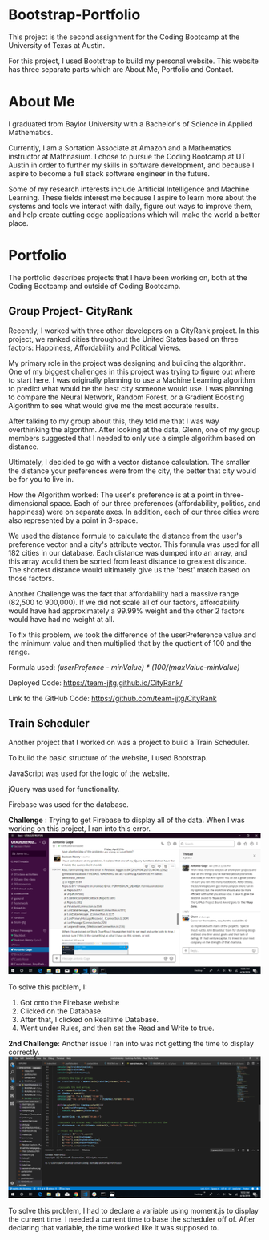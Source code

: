 # Bootstrap-Portfolio

This project is the second assignment for the Coding Bootcamp at the University of Texas at Austin.

For this project, I used Bootstrap to build my personal website. This website has three separate parts which are About Me, Portfolio and Contact.

# About Me
I graduated from Baylor University with a Bachelor's of Science in Applied Mathematics. 

Currently, I am a Sortation Associate at Amazon and a Mathematics instructor at Mathnasium. 
I chose to pursue the Coding Bootcamp at UT Austin in order to further my skills in software development, and because I aspire 
to become a full stack software engineer in the future. 

Some of my research interests include Artificial Intelligence and Machine Learning. These fields interest me because I aspire to learn more about the systems and tools we interact with daily, figure out ways to improve them, and help create cutting edge applications which will make the world a better place. 

# Portfolio
The portfolio describes projects that I have been working on, both at the Coding Bootcamp and outside of Coding Bootcamp. 

## Group Project- CityRank
Recently, I worked with three other developers on a CityRank project. 
In this project, we ranked cities throughout the United States based on three factors: Happiness, Affordability and Political Views. 

My primary role in the project was designing and building the algorithm. 
One of my biggest challenges in this project was trying to figure out where to start here. I was originally planning to use a Machine Learning algorithm to predict what would be the best city someone would use. I was planning to compare the Neural Network, Random Forest, or a Gradient Boosting Algorithm to see what would give me the most accurate results. 

After talking to my group about this, they told me that I was way overthinking the algorithm. After looking at the data, Glenn, one of my group members suggested that I needed to only use a simple algorithm based on distance. 

Ultimately, I decided to go with a vector distance calculation. The smaller the distance your preferences were from the city, the better that city would be for you to live in. 

How the Algorithm worked: The user's preference is at a point in three-dimensional space. Each of our three preferences (affordability, politics, and happiness) were on separate axes. In addition, each of our three cities were also represented by a point in 3-space. 

We used the distance formula to calculate the distance from the user's preference vector and a city's attribute vector. 
This formula was used for all 182 cities in our database. 
Each distance was dumped into an array, and this array would then be sorted from least distance to greatest distance. 
The shortest distance would ultimately give us the 'best' match based on those factors. 

Another Challenge was the fact that affordability had a massive range (82,500 to 900,000). If we did not scale all of our factors, affordability would have had approximately a 99.99% weight and the other 2 factors would have had no weight at all. 

To fix this problem, we took the difference of the userPreference value and the minimum value and then multiplied that by the quotient of 100 and the range. 

Formula used: *(userPrefence - minValue) * (100/(maxValue-minValue)*

Deployed Code: https://team-jjtg.github.io/CityRank/

Link to the GitHub Code: https://github.com/team-jjtg/CityRank

## Train Scheduler
Another project that I worked on was a project to build a Train Scheduler. 

To build the basic structure of the website, I used Bootstrap. 

JavaScript was used for the logic of the website. 

jQuery was used for functionality. 

Firebase was used for the database. 

**Challenge** : Trying to get Firebase to display all of the data. 
When I was working on this project, I ran into this error. 
![alt text](images/TrainError.jpg)

To solve this problem, I: 
1. Got onto the Firebase website
2. Clicked on the Database. 
3. After that, I clicked on Realtime Database. 
4. Went under Rules, and then set the Read and Write to true. 

**2nd Challenge**: Another issue I ran into was not getting the time to display correctly.
![alt text](images/SolvedCode.png)

To solve this problem, I had to declare a variable using moment.js to display the current time. 
I needed a current time to base the scheduler off of. 
After declaring that variable, the time worked like it was supposed to.


